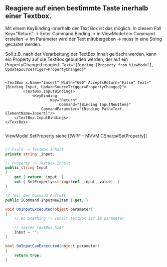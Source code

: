 
## Reagiere auf einen bestimmte Taste inerhalb einer Textbox.

Mit einem KeyBinding innerhalb der Text Box ist das möglich.
In diesem Fall Key="Return" -> Enter
Command Binding -> in ViewModel ein Command erstellen -> Im Parameter wird der Text mitübergeben -> muss in eine String gecastet werden.

Soll z.B. nach der Verarbeitung der TextBox Inhalt gelöscht werden, kann ein Property auf die TextBox gebunden werden, der auf ein PropertyChanged reagiert. 
`Text="{Binding [Property from ViewModel], UpdateSourceTriger=PropertyChanged}"`


```XAML

<TextBox x:Name="Insert" Width="600" AcceptsReturn="False" Text="{Binding Input, UpdateSourceTrigger=PropertyChanged}">
        <TextBox.InputBindings>
        	<KeyBinding
                	Key="Return"
                        Command="{Binding InputNewItem}"
        	  	CommandParameter="{Binding Path=Text, ElementName=Insert}"/>                       
	</TextBox.InputBindings>
</TextBox>
            
```

ViewModel
SetProperty siehe [[WPF - MVVM CSharp#SetProperty]]

```C#

// Field -> TextBox Inhalt
private string _input;

// Property -> TextBox Inhalt
public string Input
{ 
    get { return _input; }
    set { SetProperty<string>(ref _input, value); }
}

// Teil des Command Aufrufs
public ICommand InputNewItem { get; }

void OnInputExcecuted(object parameter)
{
	// Do Smething -> Inhalt TextBox ist im parameter

    // leeren TextBox hier 
    Input = "";
}

bool OnInputCanExcecuted(object parameter)
{
    return true;           
}
```
